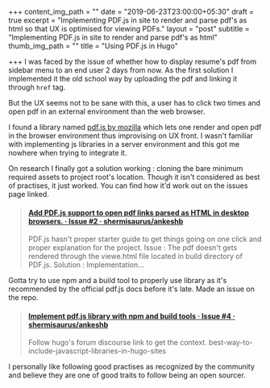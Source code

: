 +++
content_img_path = ""
date = "2019-06-23T23:00:00+05:30"
draft = true
excerpt = "Implementing PDF.js in site to render and parse pdf's as html so that UX is optimised for viewing PDFs."
layout = "post"
subtitle = "Implementing PDF.js in site to render and parse pdf's as html"
thumb_img_path = ""
title = "Using PDF.js in Hugo"

+++
I was faced by the issue of whether how to display resume's pdf from sidebar menu to an end user 2 days from now. As the first solution I implemented it the old school way by uploading the pdf and linking it through `href`  tag.

But the UX seems not to be sane with this, a user has to click two times and open pdf in an external environment than the web browser.

I found a library named [pdf.js by mozilla](https://mozilla.github.io/pdf.js/) which lets one render and open pdf in the browser environment thus improvising on UX front. I wasn't familiar with implementing js libraries in a server environment and this got me nowhere when trying to integrate it. 

On research I finally got a solution working : cloning the bare minimum required assets to project root's location. Though it isn't considered as best of practises, it just worked. You can find how it'd work out on the issues page linked.

<blockquote class="embedly-card"><h4><a href="https://github.com/shermisaurus/ankeshb/issues/2">Add PDF.js support to open pdf links parsed as HTML in desktop browsers. · Issue #2 · shermisaurus/ankeshb</a></h4><p>PDF.js hasn't proper starter guide to get things going on one click and proper explanation for the project. Issue : The pdf doesn't gets rendered through the viewe.html file located in build directory of PDF.js. Solution : Implementation...</p></blockquote>
<script async src="//cdn.embedly.com/widgets/platform.js" charset="UTF-8"></script>

Gotta try to use npm and a build tool to properly use library as it's recommended by the official pdf.js docs before it's late. Made an issue on the repo.

<blockquote class="embedly-card"><h4><a href="https://github.com/shermisaurus/ankeshb/issues/4">Implement pdf.js library with npm and build tools · Issue #4 · shermisaurus/ankeshb</a></h4><p>Follow hugo's forum discourse link to get the context. best-way-to-include-javascript-libraries-in-hugo-sites</p></blockquote>
<script async src="//cdn.embedly.com/widgets/platform.js" charset="UTF-8"></script>

 I personally like following good practises as recognized by the community and believe they are one of good traits to follow being an open sourcer.